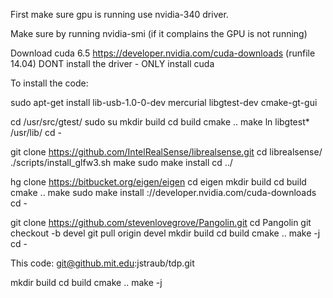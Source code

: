 First make sure gpu is running use nvidia-340 driver.

Make sure by running nvidia-smi (if it complains the GPU is not
running)

Download cuda 6.5 https://developer.nvidia.com/cuda-downloads
(runfile 14.04)
DONT install the driver - ONLY install cuda 

To install the code:

sudo apt-get install lib-usb-1.0-0-dev mercurial libgtest-dev cmake-gt-gui

cd /usr/src/gtest/
sudo su
mkdir build
cd build
cmake ..
make 
ln libgtest* /usr/lib/
cd -

git clone https://github.com/IntelRealSense/librealsense.git
cd librealsense/
./scripts/install_glfw3.sh
make
sudo make install
cd ../

hg clone https://bitbucket.org/eigen/eigen
cd eigen
mkdir build
cd build
cmake ..
make
sudo make install
://developer.nvidia.com/cuda-downloads
cd -

git clone https://github.com/stevenlovegrove/Pangolin.git
cd Pangolin
git checkout -b devel
git pull origin devel
mkdir build
cd build
cmake ..
make -j
cd -

This code: git@github.mit.edu:jstraub/tdp.git

mkdir build
cd build 
cmake ..
make -j


